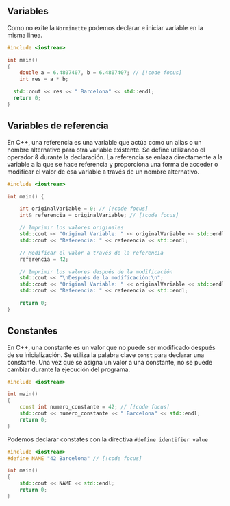 
## Variables

Como no exite la `Norminette` podemos declarar e iniciar variable en la misma linea.

```cpp
#include <iostream>

int main()
{
	double a = 6.4807407, b = 6.4807407; // [!code focus]
	int res = a * b;

  std::cout << res << " Barcelona" << std::endl;
  return 0;
}

```
## Variables de referencia

En C++, una referencia es una variable que actúa como un alias o un nombre alternativo para otra variable existente. Se define utilizando el operador & durante la declaración. La referencia se enlaza directamente a la variable a la que se hace referencia y proporciona una forma de acceder o modificar el valor de esa variable a través de un nombre alternativo.

```cpp
#include <iostream>

int main() {

    int originalVariable = 0; // [!code focus]
    int& referencia = originalVariable; // [!code focus]

    // Imprimir los valores originales
    std::cout << "Original Variable: " << originalVariable << std::endl;
    std::cout << "Referencia: " << referencia << std::endl;

    // Modificar el valor a través de la referencia
    referencia = 42;

    // Imprimir los valores después de la modificación
    std::cout << "\nDespués de la modificación:\n";
    std::cout << "Original Variable: " << originalVariable << std::endl;
    std::cout << "Referencia: " << referencia << std::endl;

    return 0;
}
```

## Constantes

En C++, una constante es un valor que no puede ser modificado después de su inicialización. Se utiliza la palabra clave `const` para declarar una constante. Una vez que se asigna un valor a una constante, no se puede cambiar durante la ejecución del programa.

```cpp
#include <iostream>

int main()
{
    const int numero_constante = 42; // [!code focus]
    std::cout << numero_constante << " Barcelona" << std::endl;
    return 0;
}
```
Podemos declarar constates con la directiva `#define identifier value`

```cpp
#include <iostream>
#define NAME "42 Barcelona" // [!code focus]

int main()
{
    std::cout << NAME << std::endl;
    return 0;
}
```
